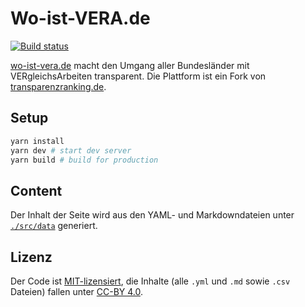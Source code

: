 # Wo-ist-VERA.de

[![Build status](https://github.com/okfde/wo-ist-vera.de/actions/workflows/build.yml/badge.svg)](https://github.com/okfde/wo-ist-vera.de/actions/workflows/build.yml)

[wo-ist-vera.de](https://wo-ist-vera.de) macht den Umgang aller Bundesländer mit VERgleichsArbeiten transparent. Die Plattform ist ein Fork von [transparenzranking.de](https://transparenzranking.de/).

## Setup

```bash
yarn install
yarn dev # start dev server
yarn build # build for production
```

## Content

Der Inhalt der Seite wird aus den YAML- und Markdowndateien unter
[`./src/data`](./src/data) generiert.

## Lizenz

Der Code ist [MIT-lizensiert](./LICENSE), die Inhalte (alle `.yml` und `.md`
sowie `.csv` Dateien) fallen unter [CC-BY 4.0](https://creativecommons.org/licenses/by/4.0/).



